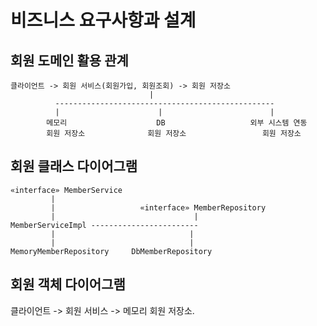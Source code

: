 # 비즈니스 요구사항과 설계

## 회원 도메인 활용 관계

```plaintext
클라이언트 -> 회원 서비스(회원가입, 회원조회) -> 회원 저장소
                               |
          -------------------------------------------------
          |                      |                        |
        메모리                    DB                   외부 시스템 연동
        회원 저장소              회원 저장소                 회원 저장소
```

## 회원 클래스 다이어그램

````
«interface» MemberService
         |
         |                   «interface» MemberRepository
         |                               |
MemberServiceImpl ------------------------
         |                              |
         |                              |
MemoryMemberRepository     DbMemberRepository
````

## 회원 객체 다이어그램
클라이언트 -> 회원 서비스 -> 메모리 회원 저장소.


